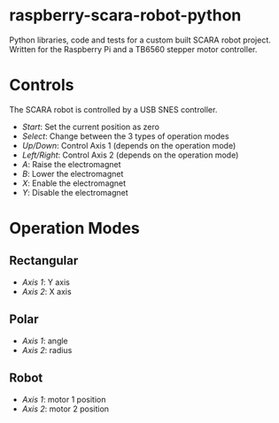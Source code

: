 raspberry-scara-robot-python
============================

Python libraries, code and tests for a custom built SCARA robot project.  Written for the Raspberry Pi and a TB6560 stepper motor controller.

# Controls
The SCARA robot is controlled by a USB SNES controller.

- *Start*: Set the current position as zero
- *Select*: Change between the 3 types of operation modes
- *Up/Down*: Control Axis 1 (depends on the operation mode)
- *Left/Right*: Control Axis 2 (depends on the operation mode)
- *A*: Raise the electromagnet
- *B*: Lower the electromagnet
- *X*: Enable the electromagnet
- *Y*: Disable the electromagnet

# Operation Modes
## Rectangular
- *Axis 1*: Y axis
- *Axis 2*: X axis

## Polar
- *Axis 1*: angle
- *Axis 2*: radius

## Robot
- *Axis 1*: motor 1 position
- *Axis 2*: motor 2 position